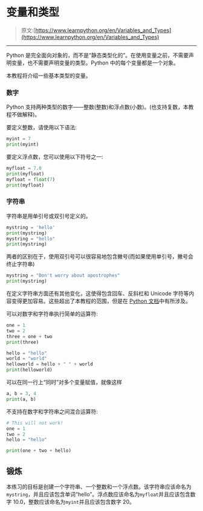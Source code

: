 # 变量和类型

> 原文:[https://www.learnpython.org/en/Variables_and_Types](https://www.learnpython.org/en/Variables_and_Types)

* * *

Python 是完全面向对象的，而不是“静态类型化的”。在使用变量之前，不需要声明变量，也不需要声明变量的类型。Python 中的每个变量都是一个对象。

本教程将介绍一些基本类型的变量。

### 数字

Python 支持两种类型的数字——整数(整数)和浮点数(小数)。(也支持复数，本教程不做解释)。

要定义整数，请使用以下语法:

```py
myint = 7
print(myint) 
```

要定义浮点数，您可以使用以下符号之一:

```py
myfloat = 7.0
print(myfloat)
myfloat = float(7)
print(myfloat) 
```

### 字符串

字符串是用单引号或双引号定义的。

```py
mystring = 'hello'
print(mystring)
mystring = "hello"
print(mystring) 
```

两者的区别在于，使用双引号可以很容易地包含撇号(而如果使用单引号，撇号会终止字符串)

```py
mystring = "Don't worry about apostrophes"
print(mystring) 
```

在定义字符串方面还有其他变化，这使得包含回车、反斜杠和 Unicode 字符等内容变得更加容易。这些超出了本教程的范围，但是在 [Python 文档](http://docs.python.org/tutorial/introduction.html#strings "Strings in Python Tutorial")中有所涉及。

可以对数字和字符串执行简单的运算符:

```py
one = 1
two = 2
three = one + two
print(three)

hello = "hello"
world = "world"
helloworld = hello + " " + world
print(helloworld) 
```

可以在同一行上“同时”对多个变量赋值，就像这样

```py
a, b = 3, 4
print(a, b) 
```

不支持在数字和字符串之间混合运算符:

```py
# This will not work!
one = 1
two = 2
hello = "hello"

print(one + two + hello) 
```

## 锻炼

本练习的目标是创建一个字符串、一个整数和一个浮点数。该字符串应该命名为`mystring`，并且应该包含单词“hello”。浮点数应该命名为`myfloat`并且应该包含数字 10.0，整数应该命名为`myint`并且应该包含数字 20。